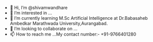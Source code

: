 - 👋 Hi, I’m @shivamwandhare
- 👀 I’m interested in ...
- 🌱 I’m currently learning M.Sc Artificial Intelligence at Dr.Babasaheb Ambedkar Marathwada University,Aurangabad.
- 💞️ I’m looking to collaborate on ...
- 📫 How to reach me ...My contact number:- +91-9766401280

<!---
shivamwandhare1234/shivamwandhare1234 is a ✨ special ✨ repository because its `README.md` (this file) appears on your GitHub profile.
You can click the Preview link to take a look at your changes.
--->
